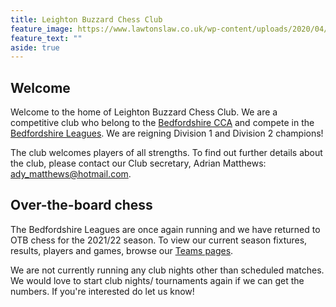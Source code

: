 ```yaml
---
title: Leighton Buzzard Chess Club
feature_image: https://www.lawtonslaw.co.uk/wp-content/uploads/2020/04/image-Leighton-Buzzard.jpg
feature_text: ""
aside: true
---
```


## Welcome

Welcome to the home of Leighton Buzzard Chess Club. We are a competitive club who belong to the [Bedfordshire CCA](https://www.ecfrating.org.uk/v2/new/list_players.php?assoc_code=CBED) and compete in the [Bedfordshire Leagues](http://www.adrianelwin.co.uk/Bedfordshire/Bedfordshire.html). We are reigning Division 1 and Division 2 champions!

The club welcomes players of all strengths. To find out further details about the club, please contact our Club secretary, Adrian Matthews: [ady_matthews@hotmail.com](ady_matthews@hotmail.com).

## Over-the-board chess

The Bedfordshire Leagues are once again running and we have returned to OTB chess for the 2021/22 season. To view our current season fixtures, results, players and games, browse our [Teams pages](/teams/).

We are not currently running any club nights other than scheduled matches. We would love to start club nights/ tournaments again if we can get the numbers. If you're interested do let us know!